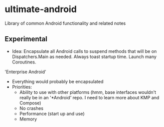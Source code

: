 # ultimate-android
Library of common Android functionality and related notes



## Experimental

- Idea: Encapsulate all Android calls to suspend methods that will be on Dispatchers.Main as needed. Always toast startup time. Launch many Coroutines. 

'Enterprise Android'
- Everything would probably be encapsulated
- Priorities:
    - Ability to use with other platforms (hmm, base interfaces wouldn't really be in an '*Android' repo. I need to learn more about KMP and Compose) 
    - No crashes
    - Performance (start up and use)
    - Memory

